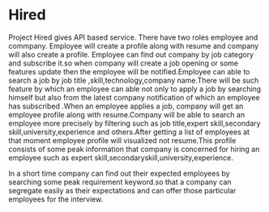 # Hired
Project Hired gives API based service.
There have two roles employee and commpany. Employee will create a profile along with resume and company will also create a profile.
Employee can find out company by job category and subscribe it.so when company will create a job opening or some features update 
then the employee will be notified.Employee can able to search a job by job  title ,skill,technology,company name.There will be such feature by which an employee can able not only to apply a job by searching himself but also from the latest company notification of which an employee has subscribed .When an employee applies a job, company will get an employee profile along with resume.Company will be able to search an employee more precisely by filtering such as job title,expert skill,secondary skill,university,experience and others.After getting a list of employees at that moment employee profile will visualized not resume.This profile consists of  some peak information that company is concerned for hiring an employee such as expert skill,secondaryskill,university,experience.

In a short time company can find out their expected employees by searching some peak requirement keyword.so that a company can segregate easily  as their expectations and can offer those particular employees for the interview.
